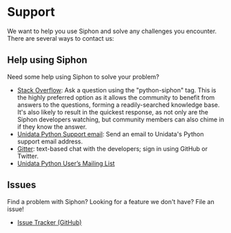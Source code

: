 # Support

We want to help you use Siphon and solve any challenges you encounter. There
are several ways to contact us:

## Help using Siphon
Need some help using Siphon to solve your problem?
* [Stack Overflow](https://stackoverflow.com/questions/tagged/python-siphon): Ask a question using the
  "python-siphon" tag. This is the highly preferred option as it allows the community to benefit from
  answers to the questions, forming a readily-searched knowledge base. It's also likely to
  result in the quickest response, as not only are the Siphon developers watching, but
  community members can also chime in if they know the answer.
* [Unidata Python Support email](mailto:support-python@unidata.ucar.edu): Send an email to
  Unidata's Python support email address.
* [Gitter](https://gitter.im/Unidata/siphon): text-based chat with the developers; sign in
  using GitHub or Twitter.
* [Unidata Python User’s Mailing List](https://mailinglists.unidata.ucar.edu/?software)

## Issues
Find a problem with Siphon? Looking for a feature we don't have? File an issue!
* [Issue Tracker (GitHub)](https://github.com/Unidata/siphon/issues)

